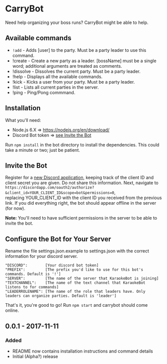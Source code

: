 # CarryBot
Need help organizing your boss runs? CarryBot might be able to help.

## Available commands
- `!add` -  Adds [user] to the party. Must be a party leader to use this command.
- !create - Create a new party as a leader. [bossName] must be a single word; additional arguments are treated as comments.
- !dissolve - Dissolves the current party. Must be a party leader.
- !help - Displays all the available commands.
- !kick - Kicks a user from your party. Must be a party leader.
- !list - Lists all current parties in the server.
- !ping  - Ping/Pong commmand.

## Installation 

What you'll need:

* Node.js 6.X => https://nodejs.org/en/download/
* Discord Bot token => [see Invite the Bot](#invite-the-bot)

Run `npm install` in the bot directory to install the dependencies. This could take a minute or two; just be patient.

## Invite the Bot

Register for a [new Discord application](https://discordapp.com/developers/applications/me), keeping track of the client ID and client secret you are given. Do not share this information. Next, navigate to  
`https://discordapp.com/oauth2/authorize?&client_id=YOUR_CLIENT_ID&scope=bot&permissions=0`,  
replacing YOUR_CLIENT_ID with the client ID you received from the previous link. If you did everything right, the bot should appear offline in the server (for now).

**Note:** You'll need to have sufficient permissions in the server to be able to invite the bot.

## Configure the Bot for Your Server

Rename the file settings.json.example to settings.json with the correct information for your discord server. 

```
"DISCORD":        [Your discord bot token]
"PREFIX":         [The prefix you'd like to use for this bot's commands. Default is '!']
"SERVER":         [The name of the server that KaraokeBot is joining]
"TEXTCHANNEL":    [The name of the text channel that KaraokeBot listens to for commands]
"LEADERROLENAME": [The name of the role that leaders have. Only leaders can organize parties. Default is 'leader']
```

That's it, you're good to go! Run `npm start` and carrybot should come online.

## 0.0.1 - 2017-11-11
### Added
- README now contains installation instructions and command details
- Initial (Alpha?) release
